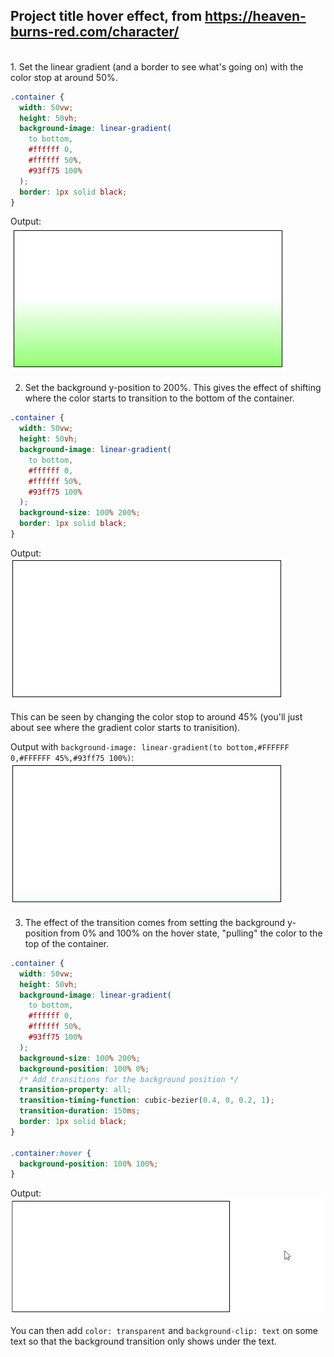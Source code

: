 ## Project title hover effect, from https://heaven-burns-red.com/character/

<br>
1. Set the linear gradient (and a border to see what's going on) with the color stop at around 50%.

```css
.container {
  width: 50vw;
  height: 50vh;
  background-image: linear-gradient(
    to bottom,
    #ffffff 0,
    #ffffff 50%,
    #93ff75 100%
  );
  border: 1px solid black;
}
```

Output:<br>
![CSS output](./public/assets/readme/output-one.png)

2. Set the background y-position to 200%. This gives the effect of shifting where the color starts to transition to the bottom of the container.

```css
.container {
  width: 50vw;
  height: 50vh;
  background-image: linear-gradient(
    to bottom,
    #ffffff 0,
    #ffffff 50%,
    #93ff75 100%
  );
  background-size: 100% 200%;
  border: 1px solid black;
}
```

Output:<br>
![CSS output](./public/assets/readme/output-two.png)

This can be seen by changing the color stop to around 45% (you'll just about see where the gradient color starts to tranisition).

Output with `background-image: linear-gradient(to bottom,#FFFFFF 0,#FFFFFF 45%,#93ff75 100%)`:
![CSS output](./public/assets/readme/output-two-adj.png)

3. The effect of the transition comes from setting the background y-position from 0% and 100% on the hover state, "pulling" the color to the top of the container.

```css
.container {
  width: 50vw;
  height: 50vh;
  background-image: linear-gradient(
    to bottom,
    #ffffff 0,
    #ffffff 50%,
    #93ff75 100%
  );
  background-size: 100% 200%;
  background-position: 100% 0%;
  /* Add transitions for the background position */
  transition-property: all;
  transition-timing-function: cubic-bezier(0.4, 0, 0.2, 1);
  transition-duration: 150ms;
  border: 1px solid black;
}

.container:hover {
  background-position: 100% 100%;
}
```

Output:<br>
![CSS output](./public/assets/readme/animation.gif)

You can then add `color: transparent` and `background-clip: text` on some text so that the background transition only shows under the text.
